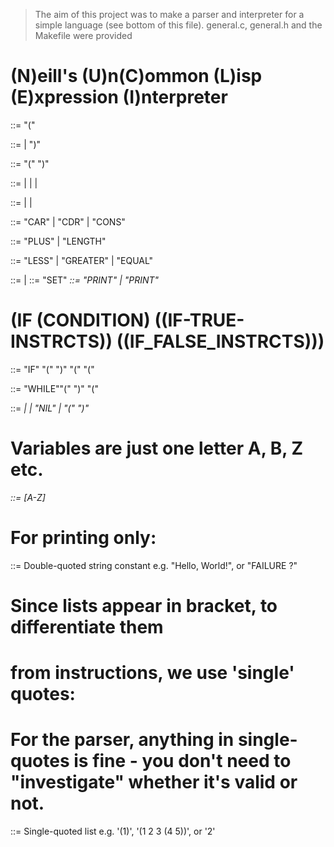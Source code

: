 > The aim of this project was to make a parser and interpreter for a simple language (see bottom of this file).
> general.c, general.h and the Makefile were provided

# (N)eill's (U)n(C)ommon (L)isp (E)xpression (I)nterpreter
<PROG>     ::= "(" <INSTRCTS>

<INSTRCTS> ::= <INSTRCT> <INSTRCTS> | ")"

<INSTRCT>  ::= "(" <FUNC> ")"

<FUNC>     ::= <RETFUNC> | <IOFUNC> | <IF> | <LOOP>

<RETFUNC>  ::= <LISTFUNC> | <INTFUNC> | <BOOLFUNC>

<LISTFUNC> ::= "CAR" <LIST> | "CDR" <LIST> | "CONS" <LIST> <LIST>

<INTFUNC>  ::= "PLUS" <LIST> <LIST> | "LENGTH" <LIST>

<BOOLFUNC> ::= "LESS" <LIST> <LIST> | "GREATER" <LIST> <LIST> | "EQUAL" <LIST> <LIST>

<IOFUNC>   ::= <SET> | <PRINT>
<SET>      ::= "SET" <VAR> <LIST>
<PRINT>    ::= "PRINT" <LIST> | "PRINT" <STRING>

# (IF (CONDITION) ((IF-TRUE-INSTRCTS)) ((IF_FALSE_INSTRCTS)))
<IF>       ::= "IF" "(" <BOOLFUNC> ")" "(" <INSTRCTS> "(" <INSTRCTS>

<LOOP>     ::= "WHILE""(" <BOOLFUNC> ")" "(" <INSTRCTS>

<LIST>     ::= <VAR> | <LITERAL> | "NIL" | "(" <RETFUNC> ")"

# Variables are just one letter A, B, Z etc.
<VAR>      ::= [A-Z]

# For printing only:
<STRING>   ::= Double-quoted string constant e.g. "Hello, World!", or "FAILURE ?"

# Since lists appear in bracket, to differentiate them
# from instructions, we use 'single' quotes:
# For the parser, anything in single-quotes is fine - you don't need to "investigate" whether it's valid or not.
<LITERAL> ::= Single-quoted list e.g. '(1)', '(1 2 3 (4 5))', or '2'
